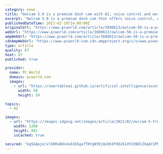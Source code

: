 ```yaml
---
category: news
title: "Owlcam 5.0 is a premium dash cam with AI, voice control and more"
excerpt: "Owlcam 5.0 is a premium dash cam that offers voice control, AI, and an LTE connection for uploading videos to the cloud."
publishedDateTime: 2021-02-19T14:00:00Z
originalUrl: "https://www.pcworld.com/article/3608613/owlcam-50-is-a-premium-dash-cam-with-ai-voice-control-and-more.html"
webUrl: "https://www.pcworld.com/article/3608613/owlcam-50-is-a-premium-dash-cam-with-ai-voice-control-and-more.html"
ampWebUrl: "https://www.pcworld.com/article/3608613/owlcam-50-is-a-premium-dash-cam-with-ai-voice-control-and-more.amp.html"
cdnAmpWebUrl: "https://www-pcworld-com.cdn.ampproject.org/c/s/www.pcworld.com/article/3608613/owlcam-50-is-a-premium-dash-cam-with-ai-voice-control-and-more.amp.html"
type: article
quality: 87
heat: 87
published: true

provider:
  name: PC World
  domain: pcworld.com
  images:
    - url: "https://smartableai.github.io/artificial-intelligence/assets/images/organizations/pcworld.com-50x50.jpg"
      width: 50
      height: 50

topics:
  - AI

images:
  - url: "https://images.idgesg.net/images/article/2021/02/owlcam-5-front-and-back-cropped3-100877901-large.jpg"
    width: 1200
    height: 801
    isCached: true

secured: "kgSGApje/vlXORoBDn4vOJE6ga7TKFgNYDjQxbKIPdOzEI4Y2VBQl2XqACSPNiAeWrBVjbsV80IhVaMku20T4MGlip8oKQiAMQ4i5VOm35Xo1dlY1+Bp1Q+ZPLF5vVXbZaMPN0jjX3yba+vnQ6Ul74+6IOqrEafz7nSWJqOLWsuTZ/wrF1O48HXkWqZQpNHun6oU/v7enx/qANn1TWrH7Lwn2FCZogNRAFQyCzvVkPPgSPEaqmTu1J2z4qDgeiBumEq8OG9eoLhp8B4S/vwBYiJXJvAQe5NT18MFREWBul8AskzvGiBNaJ6n/VhXGGggTOwp609ZOczhK+YyaQU8heDcKiQUWKO+NmzY8gylUuA=;kdcfrlICronm47MHFFUeSw=="
---
```



